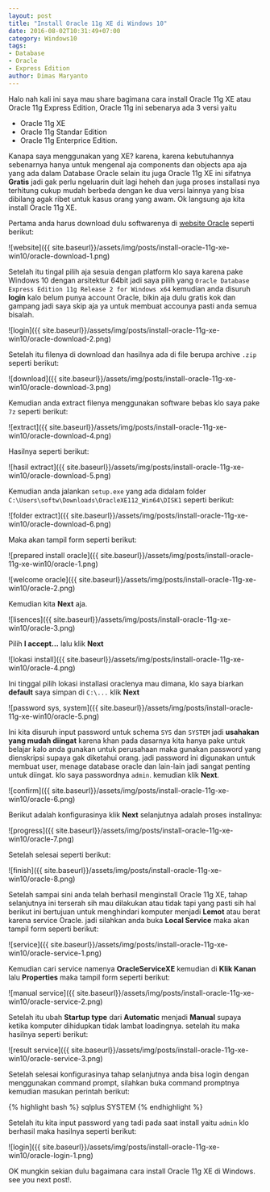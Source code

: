 ```yaml
---
layout: post
title: "Install Oracle 11g XE di Windows 10"
date: 2016-08-02T10:31:49+07:00
category: Windows10
tags: 
- Database
- Oracle
- Express Edition
author: Dimas Maryanto
---
```


Halo nah kali ini saya mau share bagimana cara install Oracle 11g XE atau Oracle 11g Express Edition, Oracle 11g ini sebenarya ada 3 versi yaitu

* Oracle 11g XE
* Oracle 11g Standar Edition
* Oracle 11g Enterprice Edition.

Kanapa saya menggunakan yang XE? karena, karena kebutuhannya sebenarnya hanya untuk mengenal aja components dan objects apa aja yang ada dalam Database Oracle selain itu juga Oracle 11g XE ini sifatnya **Gratis** jadi gak perlu ngeluarin duit lagi heheh dan juga proses installasi nya terhitung cukup mudah berbeda dengan ke dua versi lainnya yang bisa dibilang agak ribet untuk kasus orang yang awam. Ok langsung aja kita install Oracle 11g XE.

<!--more-->

Pertama anda harus download dulu softwarenya di [website Oracle](http://www.oracle.com/technetwork/database/database-technologies/express-edition/downloads/index.html) seperti berikut:

![website]({{ site.baseurl}}/assets/img/posts/install-oracle-11g-xe-win10/oracle-download-1.png)

Setelah itu tingal pilih aja sesuia dengan platform klo saya karena pake Windows 10 dengan arsitektur 64bit jadi saya pilih yang ```Oracle Database Express Edition 11g Release 2 for Windows x64``` kemudian anda disuruh **login** kalo belum punya account Oracle, bikin aja dulu gratis kok dan gampang jadi saya skip aja ya untuk membuat accounya pasti anda semua bisalah.

![login]({{ site.baseurl}}/assets/img/posts/install-oracle-11g-xe-win10/oracle-download-2.png)

Setelah itu filenya di download dan hasilnya ada di file berupa archive ```.zip``` seperti berikut:

![download]({{ site.baseurl}}/assets/img/posts/install-oracle-11g-xe-win10/oracle-download-3.png)

Kemudian anda extract filenya menggunakan software bebas klo saya pake ```7z``` seperti berikut:

![extract]({{ site.baseurl}}/assets/img/posts/install-oracle-11g-xe-win10/oracle-download-4.png)

Hasilnya seperti berikut:

![hasil extract]({{ site.baseurl}}/assets/img/posts/install-oracle-11g-xe-win10/oracle-download-5.png)

Kemudian anda jalankan ```setup.exe``` yang ada didalam folder ```C:\Users\softw\Downloads\OracleXE112_Win64\DISK1``` seperti berikut:

![folder extract]({{ site.baseurl}}/assets/img/posts/install-oracle-11g-xe-win10/oracle-download-6.png)

Maka akan tampil form seperti berikut:

![prepared install oracle]({{ site.baseurl}}/assets/img/posts/install-oracle-11g-xe-win10/oracle-1.png)

![welcome oracle]({{ site.baseurl}}/assets/img/posts/install-oracle-11g-xe-win10/oracle-2.png)

Kemudian kita **Next** aja.

![lisences]({{ site.baseurl}}/assets/img/posts/install-oracle-11g-xe-win10/oracle-3.png)

Pilih **I accept...** lalu klik **Next**

![lokasi install]({{ site.baseurl}}/assets/img/posts/install-oracle-11g-xe-win10/oracle-4.png)

Ini tinggal pilih lokasi installasi oraclenya mau dimana, klo saya biarkan **default** saya simpan di ```C:\...``` klik **Next**

![password sys, system]({{ site.baseurl}}/assets/img/posts/install-oracle-11g-xe-win10/oracle-5.png)

Ini kita disuruh input password untuk schema ```SYS``` dan ```SYSTEM``` jadi **usahakan yang mudah diingat** karena khan pada dasarnya kita hanya pake untuk belajar kalo anda gunakan untuk perusahaan maka gunakan password yang dienskripsi supaya gak diketahui orang. jadi password ini digunakan untuk membuat user, menage database oracle dan lain-lain jadi sangat penting untuk diingat. klo saya passwordnya ```admin```. kemudian klik **Next**.

![confirm]({{ site.baseurl}}/assets/img/posts/install-oracle-11g-xe-win10/oracle-6.png)

Berikut adalah konfigurasinya klik **Next** selanjutnya adalah proses installnya:

![progress]({{ site.baseurl}}/assets/img/posts/install-oracle-11g-xe-win10/oracle-7.png)

Setelah selesai seperti berikut:

![finish]({{ site.baseurl}}/assets/img/posts/install-oracle-11g-xe-win10/oracle-8.png)

Setelah sampai sini anda telah berhasil menginstall Oracle 11g XE, tahap selanjutnya ini terserah sih mau dilakukan atau tidak tapi yang pasti sih hal berikut ini bertujuan untuk menghindari komputer menjadi **Lemot** atau berat karena service Oracle. jadi silahkan anda buka **Local Service** maka akan tampil form seperti berikut:

![service]({{ site.baseurl}}/assets/img/posts/install-oracle-11g-xe-win10/oracle-service-1.png)

Kemudian cari service namenya **OracleServiceXE** kemudian di **Klik Kanan** lalu **Properties** maka tampil form seperti berikut:

![manual service]({{ site.baseurl}}/assets/img/posts/install-oracle-11g-xe-win10/oracle-service-2.png)

Setelah itu ubah **Startup type** dari **Automatic** menjadi **Manual** supaya ketika komputer dihidupkan tidak lambat loadingnya. setelah itu maka hasilnya seperti berikut:

![result service]({{ site.baseurl}}/assets/img/posts/install-oracle-11g-xe-win10/oracle-service-3.png)

Setelah selesai konfigurasinya tahap selanjutnya anda bisa login dengan menggunakan command prompt, silahkan buka command promptnya kemudian masukan perintah berikut:

{% highlight bash %}
sqlplus SYSTEM
{% endhighlight %}

Setelah itu kita input password yang tadi pada saat install yaitu ```admin``` klo berhasil maka hasilnya seperti berikut:

![login]({{ site.baseurl}}/assets/img/posts/install-oracle-11g-xe-win10/oracle-login-1.png)

OK mungkin sekian dulu bagaimana cara install Oracle 11g XE di Windows. see you next post!.
